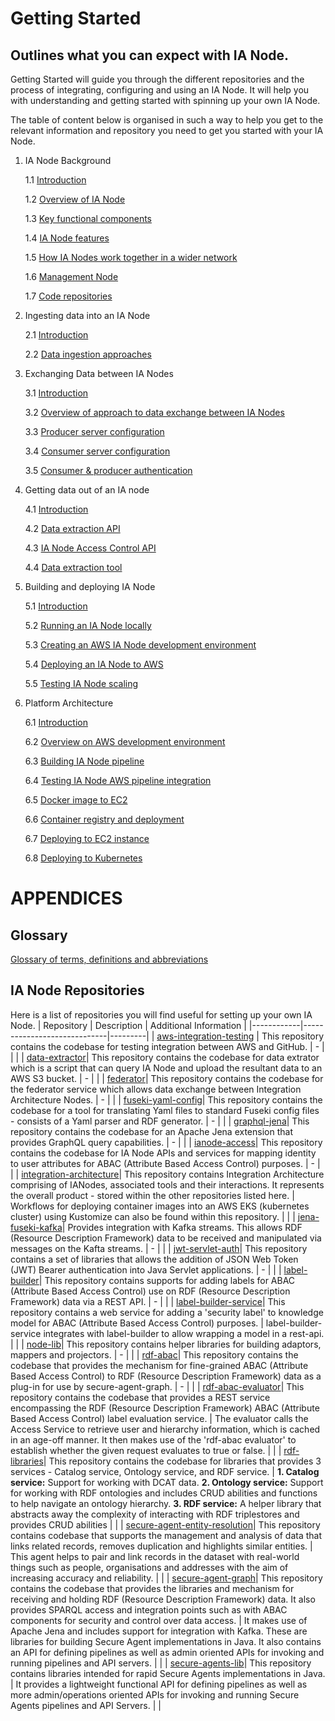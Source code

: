 # Getting Started
## Outlines what you can expect with IA Node.
Getting Started will guide you through the different repositories and the process of integrating, configuring and using an IA Node. It will help you with understanding and getting started with spinning up your own IA Node. 

The table of content below is organised in such a way to help you get to the relevant information and repository you need to get you started with your IA Node.

1. IA Node Background

    1.1	[Introduction](https://github.com/National-Digital-Twin/integration-architecture-documentation/blob/main/DeveloperDocumentation/IANode/IANode.md#ianode)

    1.2 [Overview of IA Node](https://github.com/National-Digital-Twin/integration-architecture-documentation/blob/main/DeveloperDocumentation/IntegrationArchitecture.md#integration-architecture) 

	1.3 [Key functional components](https://github.com/National-Digital-Twin/integration-architecture-documentation/blob/main/DeveloperDocumentation/IANode/Components.md#key-functional-components-of-an-ia-node) 

    1.4 [IA Node features](https://github.com/National-Digital-Twin/integration-architecture-documentation/blob/main/DeveloperDocumentation/IANode/Features.md#ianode-features)

	1.5 [How IA Nodes work together in a wider network](https://github.com/National-Digital-Twin/integration-architecture-documentation/blob/main/DeveloperDocumentation/NodeNet.md#nodenet)

    1.6 [Management Node](https://github.com/National-Digital-Twin/integration-architecture-documentation/blob/main/DeveloperDocumentation/ManagementNode.md#managementnode)

	1.7 [Code repositories](#ia-node-repositories)

2. Ingesting data into an IA Node

    2.1 [Introduction](https://github.com/National-Digital-Twin/integration-architecture-documentation/blob/main/DeveloperDocumentation/IANode/DataIngestion.md#data-ingestion-into-the-integration-architecture-node-ia-node)

    2.2 [Data ingestion approaches](https://github.com/National-Digital-Twin/integration-architecture-documentation/blob/main/DeveloperDocumentation/IANode/DataIngestion.md#data-ingestion-methods)

3. Exchanging Data between IA Nodes

    3.1 [Introduction](https://github.com/National-Digital-Twin/federator/blob/main/README.md#introduction)

    3.2 [Overview of approach to data exchange between IA Nodes](https://github.com/National-Digital-Twin/federator/blob/main/README.md#overview-of-approach-to-ia-nodes-exchanging-data)

    3.3 [Producer server configuration]([https://github.com/National-Digital-Twin/federator/blob/main/README.md#server-producer](https://github.com/National-Digital-Twin/federator/blob/main/docs/server-configuration.md#server-configuration))

	3.4 [Consumer server configuration](/docs/server-configuration.md#server-configuration)

	3.5 [Consumer & producer authentication](https://github.com/National-Digital-Twin/federator/blob/main/docs/authentication.md#authentication-configuration)
 
4. Getting data out of an IA node

    4.1	[Introduction](https://github.com/National-Digital-Twin/integration-architecture-documentation/blob/main/DeveloperDocumentation/IANode/DataExtraction.md#data-extraction-from-the-integration-architecture-node-ia-node)

    4.2	[Data extraction API](https://github.com/National-Digital-Twin/graphql-jena?tab=readme-ov-file#graphql-extensions-for-apache-jena)

    4.3	[IA Node Access Control API](https://github.com/National-Digital-Twin/ianode-access?tab=readme-ov-file#ianode-access)

    4.4	[Data extraction tool](https://github.com/National-Digital-Twin/data-extractor?tab=readme-ov-file#data-extractor)
 
5. Building and deploying IA Node

    5.1	[Introduction](https://github.com/National-Digital-Twin/integration-architecture-documentation/blob/main/DeveloperDocumentation/Deployment/Deployment.md#deployment)

	5.2 [Running an IA Node locally](https://github.com/National-Digital-Twin/integration-architecture-documentation/blob/main/DeveloperDocumentation/Deployment/DeploymentLocal.md#running-an-ianode-locally)

    5.3 [Creating an AWS IA Node development environment](https://github.com/National-Digital-Twin/integration-architecture-documentation/blob/main/DeveloperDocumentation/Deployment/DeploymentAWS.md#deploy-to-aws)

    5.4 [Deploying an IA Node to AWS](https://github.com/National-Digital-Twin/integration-architecture-documentation/blob/main/DeveloperDocumentation/Deployment/DeploymentAWS.md#deploy-to-aws)

    5.5 [Testing IA Node scaling](https://github.com/National-Digital-Twin/integration-architecture-documentation/blob/main/DeveloperDocumentation/Scaling.md#testing-coverage)
 
6. Platform Architecture

    6.1	[Introduction](https://github.com/National-Digital-Twin/integration-architecture/tree/main/CloudPlatform/AWS#cloudplatformaws)

    6.2	[Overview on AWS development environment](https://github.com/National-Digital-Twin/integration-architecture/blob/main/CloudPlatform/AWS/README.md)

    6.3	[Building IA Node pipeline](https://github.com/National-Digital-Twin/secure-agents-lib/blob/pre/README.md#secure-agents-lib-java)

    6.4 [Testing IA Node AWS pipeline integration](https://github.com/National-Digital-Twin/integration-architecture-documentation/blob/main/DeveloperDocumentation/Deployment/DeploymentAWS.md#deploy-to-aws)

    6.5	[Docker image to EC2](https://github.com/National-Digital-Twin/aws-integration-testing/blob/main/README.md#build-tag-push-docker-image-to-ecr)

    6.6	[Container registry and deployment](https://github.com/National-Digital-Twin/aws-integration-testing/blob/main/README.md#curl-local-container)

    6.7	[Deploying to EC2 instance](https://github.com/National-Digital-Twin/integration-architecture-documentation/blob/main/DeveloperDocumentation/Deployment/DeploymentAWS.md#deploying-to-a-ec2-instance)

    6.8	[Deploying to Kubernetes](https://github.com/National-Digital-Twin/integration-architecture-documentation/blob/main/DeveloperDocumentation/Deployment/DeploymentAWS.md#deploying-to-kubernetes)

# APPENDICES

## Glossary
[Glossary of terms, definitions and abbreviations](https://github.com/National-Digital-Twin/integration-architecture-documentation/blob/main/DeveloperDocumentation/IANode/Glossary.md#glossary)

## IA Node Repositories
Here is a list of repositories you will find useful for setting up your own IA Node.
 |   Repository         |     Description                        | Additional Information | 
|------------|-----------------------------|---------|
| [aws-integration-testing](https://github.com/National-Digital-Twin/aws-integration-testing)    |      This repository contains the codebase for testing integration between AWS and GitHub.                 |      -   |        |             |
|            [data-extractor](https://github.com/National-Digital-Twin/data-extractor)| This repository contains the codebase for data extrator which is a script that can query IA Node and upload the resultant data to an AWS S3 bucket.               | -     |        |
|            [federator](https://github.com/National-Digital-Twin/federator)| This repository contains the codebase for the federator service which allows data exchange between Integration Architecture Nodes.                | -    |        |
|            [fuseki-yaml-config](https://github.com/National-Digital-Twin/fuseki-yaml-config)| This repository contains the codebase for a tool for translating Yaml files to standard Fuseki config files - consists of a Yaml parser and RDF generator.               | -     |        |
|            [graphql-jena](https://github.com/National-Digital-Twin/graphql-jena)| This repository contains the codebase for an Apache Jena extension that provides GraphQL query capabilities.               | -    |        |
|            [ianode-access](https://github.com/National-Digital-Twin/ianode-access)| This repository contains the codebase for IA Node APIs and services for mapping identity to user attributes for ABAC (Attribute Based Access Control) purposes.               | -     |        |
|            [integration-architecture](https://github.com/National-Digital-Twin/integration-architecture)| This repository contains Integration Architecture comprising of IANodes, associated tools and their interactions. It represents the overall product - stored within the other repositories listed here.               | Workflows for deploying container images into an AWS EKS (kubernetes cluster) using Kustomize can also be found within this repository.   |        |
|            [jena-fuseki-kafka](https://github.com/National-Digital-Twin/jena-fuseki-kafka)| Provides integration with Kafka streams. This allows RDF (Resource Description Framework) data to be received and manipulated via messages on the Kafta streams.               | -     |        |
|            [jwt-servlet-auth](https://github.com/National-Digital-Twin/jwt-servlet-auth)| This repository contains a set of libraries that allows the addition of JSON Web Token (JWT) Bearer authentication into Java Servlet applications.               | -     |        |
|            [label-builder](https://github.com/National-Digital-Twin/label-builder)| This repository contains supports for adding labels for ABAC (Attribute Based Access Control) use on RDF (Resource Description Framework) data via a REST API.               | -     |        |
|            [label-builder-service](https://github.com/National-Digital-Twin/label-builder-service)| This repository contains a web service for adding a 'security label' to knowledge model for ABAC (Attribute Based Access Control) purposes.               | label-builder-service integrates with label-builder to allow wrapping a model in a rest-api.   |        |
|            [node-lib](https://github.com/National-Digital-Twin/node-lib)| This repository contains helper libraries for building adaptors, mappers and projectors.               | -     |        |
|            [rdf-abac](https://github.com/National-Digital-Twin/rdf-abac)| This repository contains the codebase that provides the mechanism for fine-grained ABAC (Attribute Based Access Control) to RDF (Resource Description Framework) data as a plug-in for use by secure-agent-graph.             | -     |        |
|            [rdf-abac-evaluator](https://github.com/National-Digital-Twin/rdf-abac-evaluator)| This repository contains the codebase that provides a REST service encompassing the RDF (Resource Description Framework) ABAC (Attribute Based Access Control) label evaluation service.              | The evaluator calls the Access Service to retrieve user and hierarchy information, which is cached in an age-off manner. It then makes use of the 'rdf-abac evaluator' to establish whether the given request evaluates to true or false.    |        |
|            [rdf-libraries](https://github.com/National-Digital-Twin/rdf-libraries)| This repository contains the codebase for libraries that provides 3 services -   Catalog service, Ontology service, and RDF service.              | **1. Catalog service:** Support for working with DCAT data. **2. Ontology service:** Support for working with RDF ontologies and includes CRUD abilities and functions to help navigate an ontology hierarchy. **3. RDF service:** A helper library that abstracts away the complexity of interacting with RDF triplestores and provides CRUD abilities     |        |
|            [secure-agent-entity-resolution](https://github.com/National-Digital-Twin/secure-agent-entity-resolution)| This repository contains codebase that supports the management and analysis of data that links related records, removes duplication and highlights similar entities.             | This agent helps to pair and link records in the dataset with real-world things such as people, organisations and addresses with the aim of increasing accuracy and reliability.     |        |
|            [secure-agent-graph](https://github.com/National-Digital-Twin/secure-agent-graph)| This repository contains the codebase that provides the libraries and mechanism for receiving and holding RDF (Resource Description Framework) data. It also provides SPARQL access and integration points such as with ABAC components for security and control over data access.               | It makes use of Apache Jena and includes support for integration with Kafka. These are libraries for building Secure Agent implementations in Java. It also contains an API for defining pipelines as well as admin oriented APIs for invoking and running pipelines and API servers.    |        |
|            [secure-agents-lib](https://github.com/National-Digital-Twin/secure-agents-lib)| This repository contains libraries intended for rapid Secure Agents implementations in Java.               | It provides a lightweight functional API for defining pipelines as well as more admin/operations oriented APIs for invoking and running Secure Agents pipelines and API Servers.      |        |

